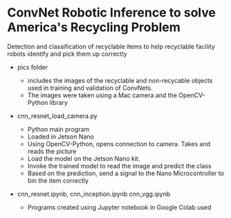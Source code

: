 # ConvNet Robotic Inference to solve America's Recycling Problem
Detection and classification of recyclable items to help recyclable facility robots identify and pick them up correctly

 - pics folder
   - includes the images of the recyclable and non-recycable objects used in training and validation of ConvNets. 
   - The images were taken using a Mac camera and the OpenCV-Python library
 
 - cnn_resnet_load_camera.py
   - Python main program
   - Loaded in Jetson Nano
   - Using OpenCV-Python, opens connection to camera. Takes and reads the picture
   - Load the model on the Jetson Nano kit.
   - Invoke the trained model to read the image and predict the class
   - Based on the prediction, send a signal to the Nano Microcontroller to bin the item correctly
   
 - cnn_resnet.ipynb, cnn_inception.ipynb cnn_vgg.ipynb
   - Programs created using Jupyter notebook in Google Colab used 
